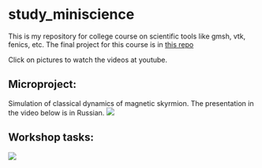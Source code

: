 # study_miniscience
This is my repository for college course on scientific tools like gmsh, vtk, fenics, etc.
The final project for this course is in [this repo]( https://github.com/GolAnd071/macroproject_4sem )

Click on pictures to watch the videos at youtube.

## Microproject:
Simulation of classical dynamics of magnetic skyrmion.
The presentation in the video below is in Russian.
[![]( https://img.youtube.com/vi/QuDOF-KTlH4/maxresdefault.jpg )]( https://youtu.be/QuDOF-KTlH4?t=115 )

## Workshop tasks:
[![]( https://img.youtube.com/vi/c69CKb1MbBg/maxresdefault.jpg )]( https://youtu.be/c69CKb1MbBg )
